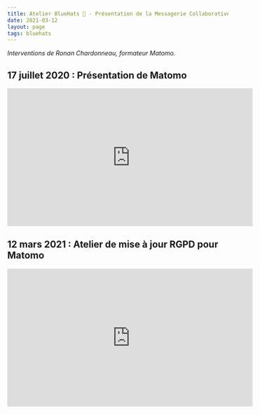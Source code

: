 ```yaml
---
title: Atelier BlueHats 🧢 - Présentation de la Messagerie Collaborative de l’État
date: 2021-03-12
layout: page
tags: bluehats
---
```


*Interventions de Ronan Chardonneau, formateur Matomo.*

## 17 juillet 2020 : Présentation de Matomo

<iframe title="Atelier BlueHats: présentation de Matomo" src="https://tube.numerique.gouv.fr/videos/embed/1edd2a02-f3bf-4f48-895b-2b82cc590df6" allowfullscreen="" sandbox="allow-same-origin allow-scripts allow-popups" width="560" height="315" frameborder="0"></iframe>

## 12 mars 2021 : Atelier de mise à jour RGPD pour Matomo

<iframe title="Atelier BlueHats: mise à jour RGPD pour Matomo" src="https://tube.numerique.gouv.fr/videos/embed/84412ac0-ee64-4527-bf90-a2b641f70b93" allowfullscreen="" sandbox="allow-same-origin allow-scripts allow-popups" width="560" height="315" frameborder="0"></iframe>
